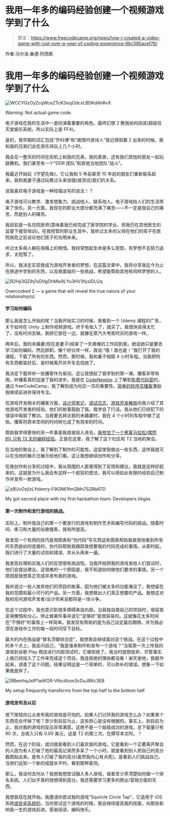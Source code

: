 # 我用一年多的编码经验创建一个视频游戏学到了什么

> 原文：<https://www.freecodecamp.org/news/how-i-created-a-video-game-with-just-over-a-year-of-coding-experience-6bc585acef76/>

作者:马尔洛·桑德·阿西斯

# 我用一年多的编码经验创建一个视频游戏学到了什么

![WCCYGzOyZcqWceZTcK3xojOdcxLBDKdAhRvX](img/9cc4b565339ed85e31c172eb9efb0b54.png)

Warning: Not actual game code.

电子游戏在我的生活中一直扮演着重要的角色。最终幻想 2 教我如何阅读(超级任天堂娱乐系统，所以实际上是 FF4)。

是的，我早期的词汇包括“乔科博”和“痴情吟游诗人”我记得街霸 2 出来的时候。我和我的兄弟们会在游乐场玩上几个小时。

我会花一整天的时间在街机上和我的兄弟，我的表弟，还有我们其他的朋友一起玩跳舞机。我们甚至有一个“DDR 团队”和其他当地团队“战斗”。

我最近开始玩《守望先锋》，它让我和 5 年前甚至 10 年前的朋友们重新联系起来。我和我妻子通过玩煮过头来加强(或测试)我们的关系。

说我喜欢电子游戏是一种轻描淡写的说法！？

电子游戏可以教学、激发想象力、挑战他人、联系他人。电子游戏给人们的生活带来了快乐。另一方面，我现在的职业大部分都充满了痛苦——不一定是我自己的痛苦，而是别人的痛苦。

我目前是一名住院医师(意味着我已经完成了医学院的学业，但我仍在其他医生的监督下接受培训)。在我短暂的职业生涯中，我听过太多的父母在他们的孩子在医院病危之前谈论他们孩子的光明未来。

听过太多病人躺在病榻上的惋惜。我经常想起生命是多么短暂。有梦想不去努力追求，太短暂了。

所以，我决定实现我成为游戏开发者的梦想。在这篇文章中，我将分享我迄今为止在旅途中学到的东西，以及我面临的一些挑战，希望能帮助其他有同样梦想的人。

![R2Hji3QZihj1xDVgOhMw9LYu3HV3fysiDLUq](img/bc85c7a95792d65866f22948ef313513.png)

Overcooked 2 — a game that will reveal the true nature of your relationship(s)

#### **学习如何编码**

那么我是怎么开始的呢？当我开始实习的时候，我看到一个 Udemy 课程的广告，关于如何在 Unity 上制作视频游戏。终于有收入了，就买了。我很快变得太忙了，没有时间去做。我把它放在一边，就像在蒸汽大甩卖时买的游戏一样。

两年后，我的未婚妻(现在是妻子)结束了一天艰难的工作回到家。她说她只是要去学习如何编码，然后辞职。像个好伙伴一样，我说:“哦！我也是！”我打开了我的课程，下载了所有的东西。然而，那时候，我和妻子相距 4 小时车程。当我把所有东西都装好后，是时候离开并开车去找她了。

我决定下载并听一些播客作为驱动。这让我想起了我学到的第一课。播客非常有用。听播客真的加速了我的进步。我是在 [CodeNewbie](https://www.codenewbie.org/podcast) 上了解到[免费代码营](https://www.freecodecamp.org/)的。通过 freeCodeCamp，我了解到成为社区一员的重要性。[简单的程序员播客](https://simpleprogrammer.libsyn.com/)激励我继续前进并保持专注。

在游戏开发相关的播客方面，[设计师笔记](https://www.idlethumbs.net/designernotes/)，[调试日志](http://thedebuglog.com/category/podcast/)，[游戏开发解放](https://www.gamedevunchained.com/about-us)向我介绍了其他游戏开发者的经验。他们的故事鼓励了我。我学会了行话。我从他们已经犯下的错误中吸取了教训。当我要去拜访我的未婚妻时，我在 4 个小时的车程中做了这些。播客将原本空闲的时间转化成了有效率的时间。

帮助我学得更快的另一件事是我直接投入进去。[我参加了一个黑客马拉松(偶然的),只有 13 天的编程经验](https://medium.freecodecamp.org/i-entered-a-hackathon-with-13-days-of-coding-experience-here-is-what-i-learnt-5538d73ee7ce)。正是在这里，我了解了这个社区和 T2 当地的聚会。

在当地的聚会上，我了解到了制作的可能性。这促使我做出一些东西，这样我就可以在当地的展示日展示给他们看。这让我想继续创作和分享。

在我创作和分享的过程中，我从周围的人那里得到了反馈和建议。我就是这样好起来的。这就是为什么我会有这样一个疯狂的想法，我可以用如此有限的经验自己制作并发布一款游戏。

![sBUvOzjIzLYokmry-F9GN61fmQMn7S2RbATD](img/b79fc1e701b31feebe1639cb84be8d70.png)

My got second place with my first hackathon team: Developers.Vegas

#### 第一次制作和发行游戏的挑战。

实际上，制作我自己的第一个要发行的游戏有制作艺术和编写代码的挑战。随着时间、练习和大量的谷歌搜索，我有所提高。

我发现一个有用的技巧是用图表和“伪代码”写东西这些图表帮助我直观地看到所有的东西是如何连接的，伪代码帮助我跟踪我想要我的代码完成的事情。从那时起，我们进行了大量的试验和错误，并从头再来一遍。

我发现处理和实施人们的反馈很有挑战性。当我开始把我的游戏发给人们尝试时，他们会提出建议。这很难的一个原因是，我不知道如何做他们要求的事情。另一个原因是我想真正完成并发布我的游戏。

我听说过一些人放弃他们的项目的故事，因为他们被太多的功能淹没了。我想留在我的范围和最小可行的产品。另一方面，我想做出人们真正想要的产品。我想这对我和任何游戏开发者/设计师来说都将是一场斗争。

在这个过程中，我也意识到很多障碍来自内部。当我独自做自己的项目时，很容易变得懒惰和分心。停止做某件事并说它“足够好”是很容易的。这就像花太多时间在“不够好”的事情上一样简单。我发现有帮助的是为自己设定最后期限，并为我必须在游戏中工作的每一段时间写下目标。

最大的内在挑战是“冒名顶替综合症”，我想我会继续面对这个挑战。在这个过程中的多个点上，我会问自己，“我是谁来制作和发布一个游戏？”当我第一次上传我的游戏到谷歌 Play 商店进行内部测试时，它被拒绝了。我当时就想放弃，尽管事实上我已经投入了工作来完成这个项目。我连拒绝的理由都没看！谢天谢地，我振作起来，调查了这个问题。结果证明这是一个简单的、可以弥补的错误。想象一下如果我放弃了。

![RBemhqJstP1wIKOR-Vthc4tom3cDuJRKc3EB](img/6216da542c60e807ca7195ed49461700.png)

My setup frequently transforms from the top half to the bottom half

#### **游戏发布及以后**

按下按钮向公众发布我的游戏是可怕的。如果人们讨厌我的游戏怎么办？如果某个东西完全坏掉了呢？至少到目前为止，这些担心是没有根据的。事实上，到目前为止，我对我的游戏的反应非常满意。这绝不是一个超级成功的游戏，总下载量只有 90 次，总收入只有 0.00 美元，这是 T2 的第三次。在撰写本文时。？

然而，在这个阶段，成功就是看到人们喜欢我的游戏。它是看到一个正要离开聚会的人因为有人打破了他的最高记录而多呆了一个小时。就是看到别人把自己的高分截图贴出来。是有人打破了我的高分(虽然我内心有点死)。是看到人们挑战自己。当他们达到一个新的成就水平时，看到那种喜悦。

那么，我该何去何从？我想我想尝试融入多人游戏，或者至少弄清楚如何做一个排名系统。人们似乎真的很想得到高分。我还需要学习更多的商业/营销方面的东西。

我想我现在就开始。我邀请你尝试我的游戏“Squircle Circle Tap”，它适用于 iOS 系统[或安卓系统](https://itunes.apple.com/us/app/squircle-circle-tap/id1452644588?mt=8)[的](https://play.google.com/store/apps/details?id=com.asisgames.squricles)。当你尝试这个游戏的时候，我会继续提高我的技能，向那些影响我一生的游戏前进。感谢阅读，编码快乐。